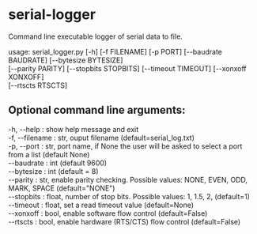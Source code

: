 # serial-logger
Command line executable logger of serial data to file.

usage: serial_logger.py [-h] [-f FILENAME] [-p PORT] [--baudrate BAUDRATE] [--bytesize BYTESIZE]<br />
       [--parity PARITY] [--stopbits STOPBITS] [--timeout TIMEOUT] [--xonxoff XONXOFF]<br />
       [--rtscts RTSCTS]
       
## Optional command line arguments:
  -h, --help :       show help message and exit<br />
  -f, --filename :   str, ouput filename (default=serial_log.txt)<br />
  -p, --port :       str, port name, if None the user will be asked to select a port from a list (default None)<br />
  --baudrate :       int (default 9600)<br />
  --bytesize :       int (default = 8)<br />
  --parity :         str, enable parity checking. Possible values: NONE, EVEN, ODD, MARK, SPACE (default="NONE")<br />
  --stopbits :       float, number of stop bits. Possible values: 1, 1.5, 2, (default=1)<br />
  --timeout :        float, set a read timeout value (default=None)<br />
  --xonxoff :        bool, enable software flow control (default=False)<br />
  --rtscts :         bool, enable hardware (RTS/CTS) flow control (default=False)<br />
